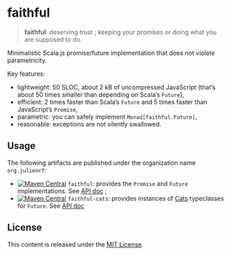 # faithful

> **faithful**: deserving trust ; keeping your promises or doing what you are supposed to do.

Minimalistic Scala.js promise/future implementation that does not violate parametricity.

Key features:
- lightweight: 50 SLOC, about 2 kB of uncompressed JavaScript (that’s about 50 times smaller than depending on Scala’s `Future`),
- efficient: 2 times faster than Scala’s `Future` and 5 times faster than JavaScript’s `Promise`,
- parametric: you can safely implement `Monad[faithful.Future]`,
- reasonable: exceptions are not silently swallowed.

## Usage

The following artifacts are published under the organization name `org.julienrf`:

- [![Maven Central](https://img.shields.io/maven-central/v/org.julienrf/faithful_2.11.svg)](https://maven-badges.herokuapp.com/maven-central/org.julienrf/faithful_2.11) `faithful`: provides the `Promise` and `Future` implementations. See [API doc](http://julienrf.github.io/faithful/api/0.1) ;
- [![Maven Central](https://img.shields.io/maven-central/v/org.julienrf/faithful-cats_2.11.svg)](https://maven-badges.herokuapp.com/maven-central/org.julienrf/faithful-cats_2.11) `faithful-cats`: provides instances of [Cats](http://github.com/typelevel/cats) typeclasses for `Future`. See [API doc](http://julienrf.github.io/faithful-cats/api/0.1)

## License

This content is released under the [MIT License](http://opensource.org/licenses/mit-license.php).